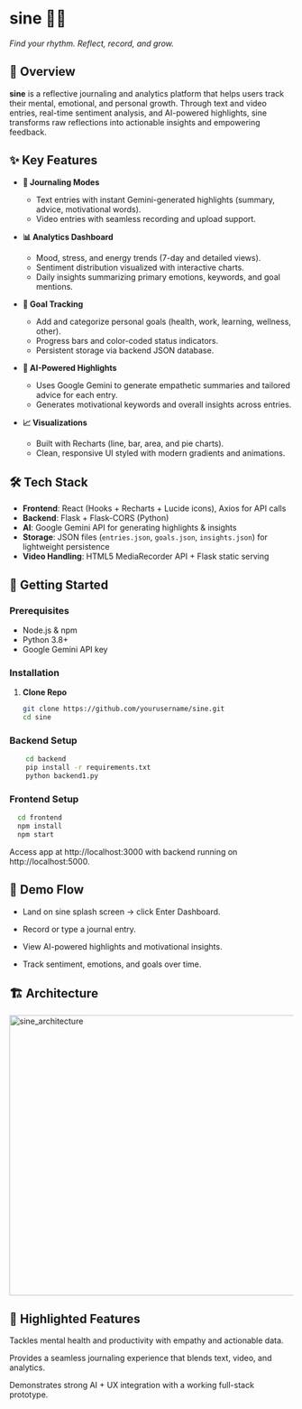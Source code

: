 # sine 🧠🎶  
*Find your rhythm. Reflect, record, and grow.*  

## 🌟 Overview  
**sine** is a reflective journaling and analytics platform that helps users track their mental, emotional, and personal growth. Through text and video entries, real-time sentiment analysis, and AI-powered highlights, sine transforms raw reflections into actionable insights and empowering feedback.  

## ✨ Key Features  
- **📓 Journaling Modes**  
  - Text entries with instant Gemini-generated highlights (summary, advice, motivational words).  
  - Video entries with seamless recording and upload support.  

- **📊 Analytics Dashboard**  
  - Mood, stress, and energy trends (7-day and detailed views).  
  - Sentiment distribution visualized with interactive charts.  
  - Daily insights summarizing primary emotions, keywords, and goal mentions.  

- **🎯 Goal Tracking**  
  - Add and categorize personal goals (health, work, learning, wellness, other).  
  - Progress bars and color-coded status indicators.  
  - Persistent storage via backend JSON database.  

- **🤖 AI-Powered Highlights**  
  - Uses Google Gemini to generate empathetic summaries and tailored advice for each entry.  
  - Generates motivational keywords and overall insights across entries.  

- **📈 Visualizations**  
  - Built with Recharts (line, bar, area, and pie charts).  
  - Clean, responsive UI styled with modern gradients and animations.  

## 🛠️ Tech Stack  
- **Frontend**: React (Hooks + Recharts + Lucide icons), Axios for API calls  
- **Backend**: Flask + Flask-CORS (Python)  
- **AI**: Google Gemini API for generating highlights & insights  
- **Storage**: JSON files (`entries.json`, `goals.json`, `insights.json`) for lightweight persistence  
- **Video Handling**: HTML5 MediaRecorder API + Flask static serving  

## 🚀 Getting Started  

### Prerequisites  
- Node.js & npm  
- Python 3.8+  
- Google Gemini API key  

### Installation  

1. **Clone Repo**  
   ```bash
   git clone https://github.com/yourusername/sine.git
   cd sine

### Backend Setup

```bash
    cd backend
    pip install -r requirements.txt
    python backend1.py
```
### Frontend Setup

```bash
  cd frontend
  npm install
  npm start
```
Access app at http://localhost:3000 with backend running on http://localhost:5000.

## 🎥 Demo Flow
* Land on sine splash screen → click Enter Dashboard.

* Record or type a journal entry.

* View AI-powered highlights and motivational insights.

* Track sentiment, emotions, and goals over time.

## 🏗️ Architecture
<img width="656" height="497" alt="sine_architecture" src="https://github.com/user-attachments/assets/b41cd89b-c10b-44aa-88f4-a93bc257a37b" />

## 🧠 Highlighted Features
Tackles mental health and productivity with empathy and actionable data.

Provides a seamless journaling experience that blends text, video, and analytics.

Demonstrates strong AI + UX integration with a working full-stack prototype.
